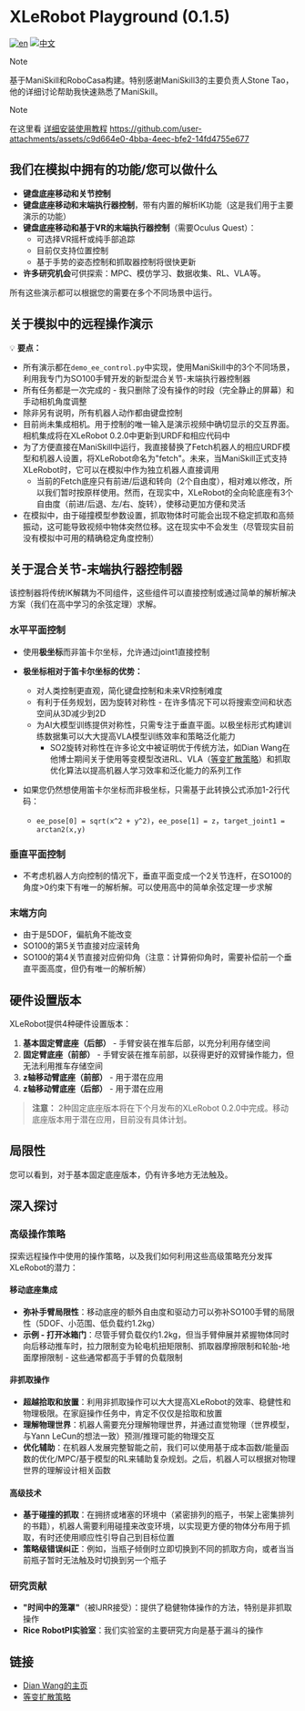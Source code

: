 # XLeRobot Playground (0.1.5)

[![en](https://img.shields.io/badge/lang-en-red.svg)](sim.md)
[![中文](https://img.shields.io/badge/lang-中文-green.svg)](sim_CN.md)

> [!NOTE] 
> 基于ManiSkill和RoboCasa构建。特别感谢ManiSkill3的主要负责人Stone Tao，他的详细讨论帮助我快速熟悉了ManiSkill。

> [!NOTE] 
> 在这里看 [详细安装使用教程](sim_guide_CN.md)
https://github.com/user-attachments/assets/c9d664e0-4bba-4eec-bfe2-14fd4755e677


## 我们在模拟中拥有的功能/您可以做什么

- **键盘底座移动和关节控制** 
- **键盘底座移动和末端执行器控制**，带有内置的解析IK功能（这是我们用于主要演示的功能）
- **键盘底座移动和基于VR的末端执行器控制**（需要Oculus Quest）：
  - 可选择VR摇杆或纯手部追踪
  - 目前仅支持位置控制
  - 基于手势的姿态控制和抓取器控制将很快更新
- **许多研究机会**可供探索：MPC、模仿学习、数据收集、RL、VLA等。

所有这些演示都可以根据您的需要在多个不同场景中运行。

## 关于模拟中的远程操作演示

💡 **要点：**

- 所有演示都在`demo_ee_control.py`中实现，使用ManiSkill中的3个不同场景，利用我专门为SO100手臂开发的新型混合关节-末端执行器控制器
- 所有任务都是一次完成的 - 我只删除了没有操作的时段（完全静止的屏幕）和手动相机角度调整
- 除非另有说明，所有机器人动作都由键盘控制
- 目前尚未集成相机。用于控制的唯一输入是演示视频中确切显示的交互界面。相机集成将在XLeRobot 0.2.0中更新到URDF和相应代码中
- 为了方便直接在ManiSkill中运行，我直接替换了Fetch机器人的相应URDF模型和机器人设置，将XLeRobot命名为"fetch"。未来，当ManiSkill正式支持XLeRobot时，它可以在模拟中作为独立机器人直接调用
  - 当前的Fetch底座只有前进/后退和转向（2个自由度），相对难以修改，所以我们暂时按原样使用。然而，在现实中，XLeRobot的全向轮底座有3个自由度（前进/后退、左/右、旋转），使移动更加方便和灵活
- 在模拟中，由于碰撞模型参数设置，抓取物体时可能会出现不稳定抓取和高频振动，这可能导致视频中物体突然位移。这在现实中不会发生（尽管现实目前没有模拟中可用的精确稳定角度控制）

## 关于混合关节-末端执行器控制器

该控制器将传统IK解耦为不同组件，这些组件可以直接控制或通过简单的解析解决方案（我们在高中学习的余弦定理）求解。

### 水平平面控制
- 使用**极坐标**而非笛卡尔坐标，允许通过joint1直接控制
- **极坐标相对于笛卡尔坐标的优势：**
  - 对人类控制更直观，简化键盘控制和未来VR控制难度
  - 有利于任务规划，因为旋转对称性 - 在许多情况下可以将搜索空间和状态空间从3D减少到2D
  - 为AI大模型训练提供对称性，只需专注于垂直平面。以极坐标形式构建训练数据集可以大大提高VLA模型训练效率和策略泛化能力
    - SO2旋转对称性在许多论文中被证明优于传统方法，如Dian Wang在他博士期间关于使用等变模型改进RL、VLA（[等变扩散策略](https://equidiff.github.io/)）和抓取优化算法以提高机器人学习效率和泛化能力的系列工作

- 如果您仍然想使用笛卡尔坐标而非极坐标，只需基于此转换公式添加1-2行代码：
  - `ee_pose[0] = sqrt(x^2 + y^2)`，`ee_pose[1] = z`，`target_joint1 = arctan2(x,y)`

### 垂直平面控制
- 不考虑机器人方向控制的情况下，垂直平面变成一个2关节连杆，在SO100的角度>0约束下有唯一的解析解。可以使用高中的简单余弦定理一步求解

### 末端方向
- 由于是5DOF，偏航角不能改变
- SO100的第5关节直接对应滚转角
- SO100的第4关节直接对应俯仰角（注意：计算俯仰角时，需要补偿前一个垂直平面高度，但仍有唯一的解析解）

## 硬件设置版本

XLeRobot提供4种硬件设置版本：

1. **基本固定臂底座（后部）** - 手臂安装在推车后部，以充分利用存储空间
2. **固定臂底座（前部）** - 手臂安装在推车前部，以获得更好的双臂操作能力，但无法利用推车存储空间
3. **z轴移动臂底座（前部）** - 用于潜在应用
4. **z轴移动臂底座（后部）** - 用于潜在应用

> **注意：** 2种固定底座版本将在下个月发布的XLeRobot 0.2.0中完成。移动底座版本用于潜在应用，目前没有具体计划。



## 局限性

您可以看到，对于基本固定底座版本，仍有许多地方无法触及。

## 深入探讨

### 高级操作策略

探索远程操作中使用的操作策略，以及我们如何利用这些高级策略充分发挥XLeRobot的潜力：

#### 移动底座集成
- **弥补手臂局限性**：移动底座的额外自由度和驱动力可以弥补SO100手臂的局限性（5DOF、小范围、低负载约1.2kg）
- **示例 - 打开冰箱门**：尽管手臂负载仅约1.2kg，但当手臂伸展并紧握物体同时向后移动推车时，拉力限制变为轮电机扭矩限制、抓取器摩擦限制和轮胎-地面摩擦限制 - 这些通常都高于手臂的负载限制

#### 非抓取操作
- **超越拾取和放置**：利用非抓取操作可以大大提高XLeRobot的效率、稳健性和物理极限。在家庭操作任务中，肯定不仅仅是拾取和放置
- **理解物理世界**：机器人需要充分理解物理世界，并通过直觉物理（世界模型，与Yann LeCun的想法一致）预测/推理可能的物理交互
- **优化辅助**：在机器人发展完整智能之前，我们可以使用基于成本函数/能量函数的优化/MPC/基于模型的RL来辅助复杂规划。之后，机器人可以根据对物理世界的理解设计相关函数

#### 高级技术
- **基于碰撞的抓取**：在拥挤或堵塞的环境中（紧密排列的瓶子，书架上密集排列的书籍），机器人需要利用碰撞来改变环境，以实现更方便的物体分布用于抓取，有时还使用顺应性引导自己到目标位置
- **策略级错误纠正**：例如，当瓶子倾倒时立即切换到不同的抓取方向，或者当当前瓶子暂时无法触及时切换到另一个瓶子

### 研究贡献
- **"时间中的笼罩"**（被IJRR接受）：提供了稳健物体操作的方法，特别是非抓取操作
- **Rice RobotPI实验室**：我们实验室的主要研究方向是基于漏斗的操作

## 链接
- [Dian Wang的主页](https://www.dianwang.io/)
- [等变扩散策略](https://equidiff.github.io/)
